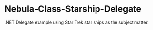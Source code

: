 # Nebula-Class-Starship-Delegate
.NET Delegate example using Star Trek star ships as the subject matter.
